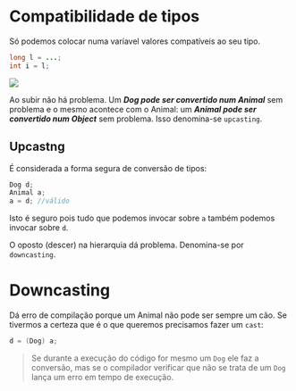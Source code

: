 # Compatibilidade de tipos

Só podemos colocar numa varíavel valores compatíveis ao seu tipo.

```java
long l = ...;
int i = l;
```

![](Teóricas/images/Inheritance%20-%2006.png)

Ao subir não há problema. Um ***Dog pode ser convertido num Animal*** sem problema e o mesmo acontece com o Animal: um ***Animal pode ser convertido num Object*** sem problema. Isso denomina-se `upcasting`.

## Upcastng

É considerada a forma segura de conversão de tipos:
```java
Dog d;
Animal a;
a = d; //válido
```
Isto é seguro pois tudo que podemos invocar sobre `a` também podemos invocar sobre `d`.

O oposto (descer) na hierarquia dá problema. Denomina-se por `downcasting`.

# Downcasting

Dá erro de compilação porque um Animal não pode ser sempre um cão. Se tivermos a certeza que é o que queremos precisamos fazer um `cast`:

```java
d = (Dog) a;
```

> Se durante a execução do código for mesmo um `Dog` ele faz a conversão, mas se o compilador verificar que não se trata de um `Dog` lança um erro em tempo de execução.
